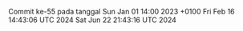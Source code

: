 Commit ke-55 pada tanggal Sun Jan 01 14:00 2023 +0100
Fri Feb 16 14:43:06 UTC 2024
Sat Jun 22 21:43:16 UTC 2024
